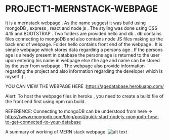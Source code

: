 # PROJECT1-MERNSTACK-WEBPAGE
It is a mernstack webpage . As the name suggest it was build using mongoDB , express , react and node js . The styling was done using CSS 4.15 and BOOTSTRAP .
Two folders are provided hello and db . db contains files connecting to mongoDB and also contains node JS files making up the back end of webpage.
Folder hello contains front end of the webpage . It is simple webpage which stores data regarding a persons age . If the persons age is already present in database the persons age is returned to the user upon entering his name in webpage else ithe age and name can be stored by the user from webpage . The webpage also provide information regarding the project and also information regarding the developer which is myself :) .

YOU CAN VIEW THE WEBPAGE HERE :https://agedatabase.herokuapp.com/

Alert: To host the webpage files in heroku , you need to create a build file of the front end first using npm run build.


REFERENCE: Connecting to mongoDB can be understood from here => https://www.mongodb.com/blog/post/quick-start-nodejs-mongodb-how-to-get-connected-to-your-database





A summary of working of MERN stack webpage.
![alt text](https://www.bocasay.com/wp-content/uploads/2020/03/MERN-stack-1.png)
